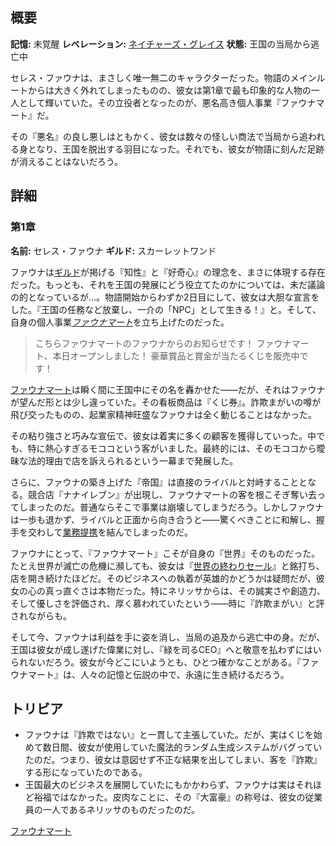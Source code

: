 <!-- title: セレス・ファウナ -->
<!-- quote: シールドいかがですか！世界の終わりセールで今すぐゲット！ -->
<!-- chapters: 0 -->
<!-- images: (ファウナのチャプター1プロフィール), (ビジューと共に戦うファウナ), (ファウナマートのくじ券), (ファウナと黄金のリンゴの木) -->
<!-- model: false -->

## 概要

**記憶:** 未覚醒
**レベレーション:** [ネイチャーズ・グレイス](#entry:natures-grace-entry)
**状態:** 王国の当局から逃亡中

セレス・ファウナは、まさしく唯一無二のキャラクターだった。物語のメインルートからは大きく外れてしまったものの、彼女は第1章で最も印象的な人物の一人として輝いていた。その立役者となったのが、悪名高き個人事業『ファウナマート』だ。

その『悪名』の良し悪しはともかく、彼女は数々の怪しい商法で当局から追われる身となり、王国を脱出する羽目になった。それでも、彼女が物語に刻んだ足跡が消えることはないだろう。

## 詳細

### 第1章

**名前:** セレス・ファウナ
**ギルド:** スカーレットワンド

ファウナは[ギルド](#entry:guilds-entry)が掲げる『知性』と『好奇心』の理念を、まさに体現する存在だった。もっとも、それを王国の発展にどう役立てたのかについては、未だ議論の的となっているが…。物語開始からわずか2日目にして、彼女は大胆な宣言をした。『王国の任務など放棄し、一介の「NPC」として生きる！』と。そして、自身の個人事業[_ファウナマート_](https://www.youtube.com/live/eUQWfgVwwpo?feature=shared&t=176)を立ち上げたのだった。

> こちらファウナマートのファウナからのお知らせです！
> ファウナマート、本日オープンしました！
> 豪華賞品と賞金が当たるくじを販売中です！

[ファウナマート](#entry:faunamart-entry)は瞬く間に王国中にその名を轟かせた――だが、それはファウナが望んだ形とは少し違っていた。その看板商品は『くじ券』。詐欺まがいの噂が飛び交ったものの、起業家精神旺盛なファウナは全く動じることはなかった。

その粘り強さと巧みな宣伝で、彼女は着実に多くの顧客を獲得していった。中でも、特に熱心すぎるモココという客がいました。最終的には、そのモココから曖昧な法的理由で店を訴えられるという一幕まで発展した。

さらに、ファウナの築き上げた『帝国』は直接のライバルと対峙することとなる。競合店『ナナイレブン』が出現し、ファウナマートの客を根こそぎ奪い去ってしまったのだ。普通ならそこで事業は崩壊してしまうだろう。しかしファウナは一歩も退かず、ライバルと正面から向き合うと――驚くべきことに和解し、握手を交わして[業務提携](https://www.youtube.com/live/8x-MVX8h9gU?feature=shared&t=1516)を結んでしまったのだ。

ファウナにとって、『ファウナマート』こそが自身の『世界』そのものだった。たとえ世界が滅亡の危機に瀕しても、彼女は『[世界の終わりセール](https://www.youtube.com/live/8x-MVX8h9gU?t=142)』と銘打ち、店を開き続けたほどだ。そのビジネスへの執着が英雄的かどうかは疑問だが、彼女の心の真っ直ぐさは本物だった。特にネリッサからは、その誠実さや創造力、そして優しさを評価され、厚く慕われていたという――時に『詐欺まがい』と評されながらも。

そして今、ファウナは利益を手に姿を消し、当局の追及から逃亡中の身。だが、王国は彼女が成し遂げた偉業に対し、『緑を司るCEO』へと敬意を払わずにはいられないだろう。彼女が今どこにいようとも、ひとつ確かなことがある。『ファウナマート』は、人々の記憶と伝説の中で、永遠に生き続けるだろう。

## トリビア

-   ファウナは『詐欺ではない』と一貫して主張していた。だが、実はくじを始めて数日間、彼女が使用していた魔法的ランダム生成システムがバグっていたのだ。つまり、彼女は意図せず不正な結果を出してしまい、客を『詐欺』する形になっていたのである。
-   王国最大のビジネスを展開していたにもかかわらず、ファウナは実はそれほど裕福ではなかった。皮肉なことに、その『大富豪』の称号は、彼女の従業員の一人であるネリッサのものだったのだ。

[ファウナマート](#easter:easter-faunamart)
